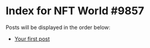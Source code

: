 # Index for NFT World #9857
Posts will be displayed in the order below:

- [Your first post](./001-first.md)

